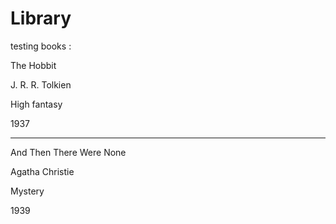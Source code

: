 # Library


testing books :


The Hobbit

J. R. R. Tolkien  

High fantasy

1937

________

And Then There Were None

Agatha Christie

Mystery

1939
